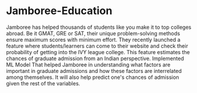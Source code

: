 # Jamboree-Education
Jamboree has helped thousands of students like you make it to top colleges abroad. Be it GMAT, GRE or SAT, their unique problem-solving methods ensure maximum scores with minimum effort.
They recently launched a feature where students/learners can come to their website and check their probability of getting into the IVY league college. This feature estimates the chances of graduate admission from an Indian perspective.
Implemented ML Model That helped Jamboree in understanding what factors are important in graduate admissions and how these factors are interrelated among themselves. It will also help predict one's chances of admission given the rest of the variables.
